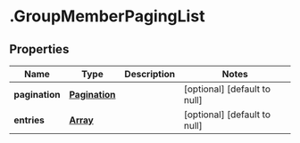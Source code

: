 # .GroupMemberPagingList

## Properties
Name | Type | Description | Notes
------------ | ------------- | ------------- | -------------
**pagination** | [**Pagination**](Pagination.md) |  | [optional] [default to null]
**entries** | [**Array<GroupMemberEntry>**](GroupMemberEntry.md) |  | [optional] [default to null]


